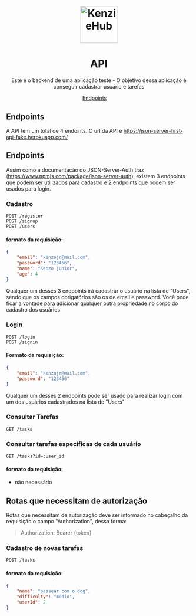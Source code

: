 <h1 align="center">
  <img alt="KenzieHub" title="KenzieHub" src="https://kenzie.com.br/images/logoblue.svg" width="100px" />
</h1>

<h1 align="center">
  API
</h1>

<p align = "center">
Este é o backend de uma aplicação teste - O objetivo dessa aplicação é conseguir cadastrar usuário e tarefas
</p>

<p align="center">
  <a href="#endpoints">Endpoints</a>&nbsp;&nbsp;&nbsp;&nbsp;&nbsp;&nbsp;
</p>

## **Endpoints**

A API tem um total de 4 endoints.
O url da API é https://json-server-first-api-fake.herokuapp.com/

## Endpoints

Assim como a documentação do JSON-Server-Auth traz (https://www.npmjs.com/package/json-server-auth), existem 3 endpoints que podem ser utilizados para cadastro e 2 endpoints que podem ser usados para login.

### Cadastro

`POST /register` <br/>
`POST /signup` <br/>
`POST /users`

#### formato da requisição: 
```json
{
	"email": "kenzojr@mail.com",
	"password": "123456",
	"name": "Kenzo junior",
	"age": 4
}
```

Qualquer um desses 3 endpoints irá cadastrar o usuário na lista de "Users", sendo que os campos obrigatórios são os de email e password.
Você pode ficar a vontade para adicionar qualquer outra propriedade no corpo do cadastro dos usuários.


### Login

`POST /login` <br/>
`POST /signin`

#### Formato da requisição:
```json
{
	"email": "kenzojr@mail.com",
	"password": "123456"
}
```

Qualquer um desses 2 endpoints pode ser usado para realizar login com um dos usuários cadastrados na lista de "Users"

### Consultar Tarefas

`GET /tasks`

### Consultar tarefas específicas de cada usuário

`GET /tasks?id=:user_id`

#### formato da requisição:

- não necessário

## Rotas que necessitam de autorização

Rotas que necessitam de autorização deve ser informado no cabeçalho da requisição o campo "Authorization", dessa forma:

> Authorization: Bearer {token}

### Cadastro de novas tarefas

`POST /tasks`

#### formato da requisição:
```json
{
	"name": "passear com o dog",
	"difficulty": "médio",
	"userId": 2
}
```
